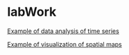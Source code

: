 labWork
=======
[Example of data analysis of time series][1]

[Example of visualization of spatial maps][2]

[1]:http://nbviewer.ipython.org/github/jiaweih/labWork/blob/master/notebooks/meeting/timeseries_meeting_two_models.ipynb
[2]:http://nbviewer.ipython.org/github/jiaweih/labWork/blob/master/matt/ipynb/initial_plot_tasmax_pr_2006.ipynb
